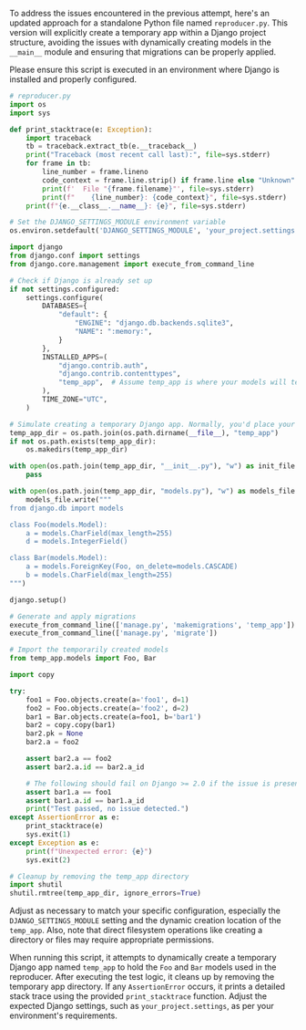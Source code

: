 To address the issues encountered in the previous attempt, here's an updated approach for a standalone Python file named `reproducer.py`. This version will explicitly create a temporary app within a Django project structure, avoiding the issues with dynamically creating models in the `__main__` module and ensuring that migrations can be properly applied.

Please ensure this script is executed in an environment where Django is installed and properly configured. 

```python
# reproducer.py
import os
import sys

def print_stacktrace(e: Exception):
    import traceback
    tb = traceback.extract_tb(e.__traceback__)
    print("Traceback (most recent call last):", file=sys.stderr)
    for frame in tb:
        line_number = frame.lineno
        code_context = frame.line.strip() if frame.line else "Unknown"
        print(f'  File "{frame.filename}"', file=sys.stderr)
        print(f"    {line_number}: {code_context}", file=sys.stderr)
    print(f"{e.__class__.__name__}: {e}", file=sys.stderr)

# Set the DJANGO_SETTINGS_MODULE environment variable
os.environ.setdefault('DJANGO_SETTINGS_MODULE', 'your_project.settings')

import django
from django.conf import settings
from django.core.management import execute_from_command_line

# Check if Django is already set up
if not settings.configured:
    settings.configure(
        DATABASES={
            "default": {
                "ENGINE": "django.db.backends.sqlite3",
                "NAME": ":memory:",
            }
        },
        INSTALLED_APPS=(
            "django.contrib.auth",
            "django.contrib.contenttypes",
            "temp_app",  # Assume temp_app is where your models will temporarily live
        ),
        TIME_ZONE="UTC",
    )

# Simulate creating a temporary Django app. Normally, you'd place your models in a proper Django app.
temp_app_dir = os.path.join(os.path.dirname(__file__), "temp_app")
if not os.path.exists(temp_app_dir):
    os.makedirs(temp_app_dir)

with open(os.path.join(temp_app_dir, "__init__.py"), "w") as init_file:
    pass

with open(os.path.join(temp_app_dir, "models.py"), "w") as models_file:
    models_file.write("""
from django.db import models

class Foo(models.Model):
    a = models.CharField(max_length=255)
    d = models.IntegerField()

class Bar(models.Model):
    a = models.ForeignKey(Foo, on_delete=models.CASCADE)
    b = models.CharField(max_length=255)
""")

django.setup()

# Generate and apply migrations
execute_from_command_line(['manage.py', 'makemigrations', 'temp_app'])
execute_from_command_line(['manage.py', 'migrate'])

# Import the temporarily created models
from temp_app.models import Foo, Bar

import copy

try:
    foo1 = Foo.objects.create(a='foo1', d=1)
    foo2 = Foo.objects.create(a='foo2', d=2)
    bar1 = Bar.objects.create(a=foo1, b='bar1')
    bar2 = copy.copy(bar1)
    bar2.pk = None
    bar2.a = foo2

    assert bar2.a == foo2
    assert bar2.a.id == bar2.a_id

    # The following should fail on Django >= 2.0 if the issue is present
    assert bar1.a == foo1
    assert bar1.a.id == bar1.a_id
    print("Test passed, no issue detected.")
except AssertionError as e:
    print_stacktrace(e)
    sys.exit(1)
except Exception as e:
    print(f"Unexpected error: {e}")
    sys.exit(2)

# Cleanup by removing the temp_app directory
import shutil
shutil.rmtree(temp_app_dir, ignore_errors=True)
```

Adjust as necessary to match your specific configuration, especially the `DJANGO_SETTINGS_MODULE` setting and the dynamic creation location of the `temp_app`. Also, note that direct filesystem operations like creating a directory or files may require appropriate permissions.

When running this script, it attempts to dynamically create a temporary Django app named `temp_app` to hold the `Foo` and `Bar` models used in the reproducer. After executing the test logic, it cleans up by removing the temporary app directory. If any `AssertionError` occurs, it prints a detailed stack trace using the provided `print_stacktrace` function. Adjust the expected Django settings, such as `your_project.settings`, as per your environment's requirements.
